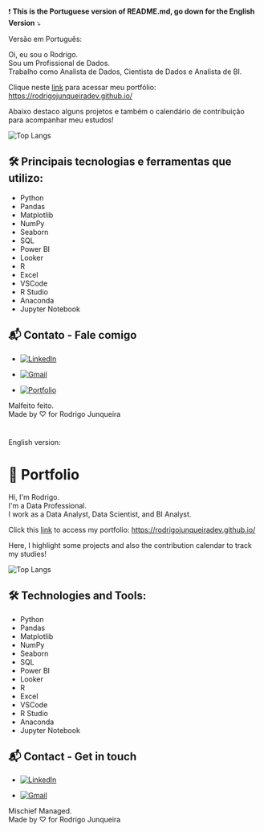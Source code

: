 ❗ **This is the Portuguese version of README.md, go down for the English Version** ⤵️

Versão em Português:

Oi, eu sou o Rodrigo.  
Sou um Profissional de Dados.  
Trabalho como Analista de Dados, Cientista de Dados e Analista de BI.

Clique neste [link](https://rodrigojunqueiradev.github.io/) para acessar meu portfólio: https://rodrigojunqueiradev.github.io/

Abaixo destaco alguns projetos e também o calendário de contribuição para acompanhar meu estudos!

![Top Langs](https://github-readme-stats-git-masterrstaa-rickstaa.vercel.app/api/top-langs/?username=rodrigojunqueiradev&bg_color=000&border_color=30A3DC&title_color=E94D5F&text_color=FFF)

## 🛠️ Principais tecnologias e ferramentas que utilizo:

- Python
- Pandas
- Matplotlib
- NumPy
- Seaborn
- SQL
- Power BI
- Looker
- R
- Excel
- VSCode
- R Studio
- Anaconda
- Jupyter Notebook

## 📬 Contato - Fale comigo

- [![LinkedIn](https://img.shields.io/badge/LinkedIn-0077B5?style=for-the-badge&logo=linkedin&logoColor=white)](https://www.linkedin.com/in/rodrigo-junqueira/)

- [![Gmail](https://img.shields.io/badge/Gmail-333333?style=for-the-badge&logo=gmail&logoColor=red)](mailto:eurodrigojunqueira@gmail.com)

- [![Portfolio](https://img.shields.io/badge/Portfolio-FF5722?style=for-the-badge&logo=todoist&logoColor=white)](https://rodrigojunqueiradev.github.io/)

Malfeito feito. <br>
Made by ♡ for Rodrigo Junqueira

#

English version:

# 👋 Portfolio

Hi, I'm Rodrigo.  
I'm a Data Professional.  
I work as a Data Analyst, Data Scientist, and BI Analyst.

Click this [link](https://rodrigojunqueiradev.github.io/) to access my portfolio: https://rodrigojunqueiradev.github.io/

Here, I highlight some projects and also the contribution calendar to track my studies!

![Top Langs](https://github-readme-stats-git-masterrstaa-rickstaa.vercel.app/api/top-langs/?username=rodrigojunqueiradev&bg_color=000&border_color=30A3DC&title_color=E94D5F&text_color=FFF)

## 🛠️ Technologies and Tools:

- Python
- Pandas
- Matplotlib
- NumPy
- Seaborn
- SQL
- Power BI
- Looker
- R
- Excel
- VSCode
- R Studio
- Anaconda
- Jupyter Notebook

## 📬 Contact - Get in touch

- [![LinkedIn](https://img.shields.io/badge/LinkedIn-0077B5?style=for-the-badge&logo=linkedin&logoColor=white)](https://www.linkedin.com/in/rodrigo-junqueira/)

- [![Gmail](https://img.shields.io/badge/Gmail-333333?style=for-the-badge&logo=gmail&logoColor=red)](mailto:eurodrigojunqueira@gmail.com)

Mischief Managed. <br>
Made by ♡ for Rodrigo Junqueira

<!--
**rodrigojunqueiradev/rodrigojunqueiradev** is a ✨ _special_ ✨ repository because its `README.md` (this file) appears on your GitHub profile.

Here are some ideas to get you started:

- 🔭 I’m currently working on ...
- 🌱 I’m currently learning ...
- 👯 I’m looking to collaborate on ...
- 🤔 I’m looking for help with ...
- 💬 Ask me about ...
- 📫 How to reach me: ...
- 😄 Pronouns: ...
- ⚡ Fun fact: ...
-->

